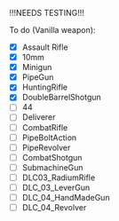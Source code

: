 !!!NEEDS TESTING!!!

To do (Vanilla weapon):
- [x] Assault Rifle
- [x] 10mm
- [x] Minigun
- [x] PipeGun
- [x] HuntingRifle
- [x] DoubleBarrelShotgun
- [ ] 44
- [ ] Deliverer
- [ ] CombatRifle
- [ ] PipeBoltAction
- [ ] PipeRevolver
- [ ] CombatShotgun
- [ ] SubmachineGun
- [ ] DLC03_RadiumRifle
- [ ] DLC_03_LeverGun
- [ ] DLC_04_HandMadeGun
- [ ] DLC_04_Revolver
